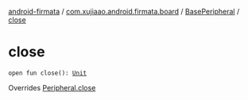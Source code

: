 [android-firmata](../../index.md) / [com.xujiaao.android.firmata.board](../index.md) / [BasePeripheral](index.md) / [close](./close.md)

# close

`open fun close(): `[`Unit`](https://kotlinlang.org/api/latest/jvm/stdlib/kotlin/-unit/index.html)

Overrides [Peripheral.close](../-peripheral/close.md)

